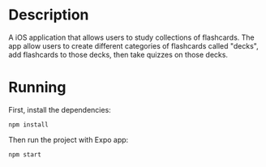 # Description

A iOS application that allows users to study collections of flashcards. The app allow users to create different categories of flashcards called "decks", add flashcards to those decks, then take quizzes on those decks.

# Running

First, install the dependencies:

```
npm install
```

Then run the project with Expo app:

```
npm start
```
